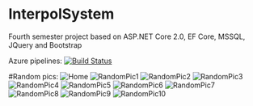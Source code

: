 # InterpolSystem
Fourth semester project based on ASP.NET Core 2.0, EF Core, MSSQL, JQuery and Bootstrap

Azure pipelines:
[![Build Status](https://dev.azure.com/sminchev/AzurePipelinesInterpol/_apis/build/status/stefanMinch3v.InterpolSystem?branchName=azure-pipelines)](https://dev.azure.com/sminchev/AzurePipelinesInterpol/_build/latest?definitionId=1&branchName=azure-pipelines)

#Random pics:
![Home](https://i.imgur.com/ZZNLwVn.png)
![RandomPic1](https://i.imgur.com/ex6m2Zy.png)
![RandomPic2](https://i.imgur.com/kBiNGCz.png)
![RandomPic3](https://i.imgur.com/ZOozPOQ.png)
![RandomPic4](https://i.imgur.com/kJOqRO1.png)
![RandomPic5](https://i.imgur.com/1aU4Yoa.png)
![RandomPic6](https://i.imgur.com/2WbH3ck.png)
![RandomPic7](https://i.imgur.com/fHAgKHs.png)
![RandomPic8](https://i.imgur.com/Xv1TmlL.png)
![RandomPic9](https://i.imgur.com/tIH2vO4.png)
![RandomPic10](https://i.imgur.com/CuETkxP.png)